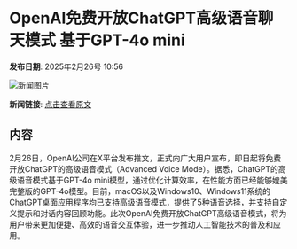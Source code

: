 # OpenAI免费开放ChatGPT高级语音聊天模式 基于GPT-4o mini

**发布日期**: 2025年2月26号 10:56

![新闻图片](https://pic.chinaz.com/picmap/thumb/202302150931182754_0.jpg)

**新闻链接**: [点击查看原文](https://www.aibase.com/zh/news/15735)

## 内容

2月26日，OpenAI公司在X平台发布推文，正式向广大用户宣布，即日起将免费开放ChatGPT的高级语音模式（Advanced Voice Mode）。据悉，ChatGPT的高级语音模式基于GPT-4o mini模型，通过优化计算效率，在性能方面已经能够媲美完整版的GPT-4o模型。目前，macOS以及Windows10、Windows11系统的ChatGPT桌面应用程序均已支持高级语音模式，提供了5种语音选择，并支持自定义提示和对话内容回顾功能。此次OpenAI免费开放ChatGPT高级语音模式，将为用户带来更加便捷、高效的语音交互体验，进一步推动人工智能技术的普及和应用。
